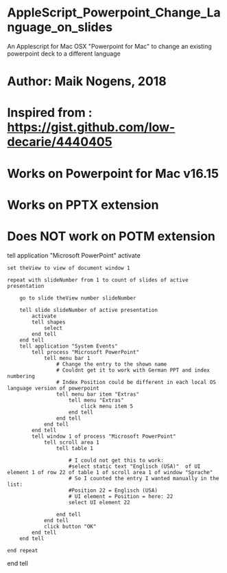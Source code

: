# AppleScript_Powerpoint_Change_Language_on_slides
An Applescript for Mac OSX "Powerpoint for Mac" to change an existing powerpoint deck to a different language



# Author: Maik Nogens, 2018
# Inspired from : https://gist.github.com/low-decarie/4440405

# Works on Powerpoint for Mac v16.15
# Works on PPTX extension
# Does NOT work on POTM extension

tell application "Microsoft PowerPoint"
	activate
	
	set theView to view of document window 1
	
	repeat with slideNumber from 1 to count of slides of active presentation
		
		go to slide theView number slideNumber
		
		tell slide slideNumber of active presentation
			activate
			tell shapes
				select
			end tell
		end tell
		tell application "System Events"
			tell process "Microsoft PowerPoint"
				tell menu bar 1
					# Change the entry to the shown name
					# Couldnt get it to work with German PPT and index numbering
					# Index Position could be different in each local OS language version of powerpoint
					tell menu bar item "Extras"
						tell menu "Extras"
							click menu item 5
						end tell
					end tell
				end tell
			end tell
			tell window 1 of process "Microsoft PowerPoint"
				tell scroll area 1
					tell table 1
						
						# I could not get this to work:
						#select static text "Englisch (USA)"  of UI element 1 of row 22 of table 1 of scroll area 1 of window "Sprache" 
						# So I counted the entry I wanted manually in the list:
						#Position 22 = Englisch (USA)
						# UI element = Position = here: 22
						select UI element 22
						
					end tell
				end tell
				click button "OK"
			end tell
		end tell
		
	end repeat
end tell
